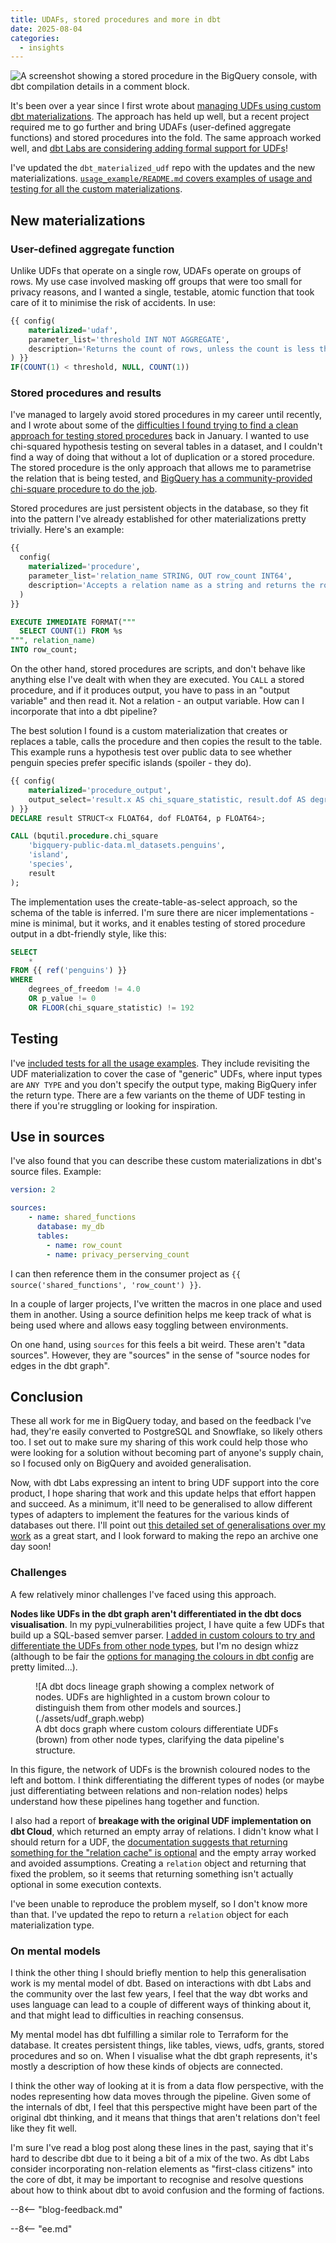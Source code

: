 ```yaml
---
title: UDAFs, stored procedures and more in dbt
date: 2025-08-04
categories:
  - insights
---
```


![A screenshot showing a stored procedure in the BigQuery console, with dbt compilation details in a comment block.](./assets/sp.webp)

It's been over a year since I first wrote about [managing UDFs using custom dbt materializations](../2024-02-19-udf-dbt-models/index.md). The approach has held up well, but a recent project required me to go further and bring UDAFs (user-defined aggregate functions) and stored procedures into the fold. The same approach worked well, and [dbt Labs are considering adding formal support for UDFs](https://github.com/dbt-labs/dbt-core/blob/main/docs/roadmap/2025-05-new-engine-same-language.md#out-of-the-box-support-for-udfs)!

<!-- more -->

I've updated the `dbt_materialized_udf` repo with the updates and the new materializations. [`usage_example/README.md` covers examples of usage and testing for all the custom materializations](https://github.com/brabster/dbt_materialized_udf/blob/main/usage_example/README.md).

## New materializations

### User-defined aggregate function

Unlike UDFs that operate on a single row, UDAFs operate on groups of rows. My use case involved masking off groups that were too small for privacy reasons, and I wanted a single, testable, atomic function that took care of it to minimise the risk of accidents. In use:

```sql
{{ config(
    materialized='udaf',
    parameter_list='threshold INT NOT AGGREGATE',
    description='Returns the count of rows, unless the count is less than threshold, when it returns NULL. NULL as threshold behaves as zero.'
) }}
IF(COUNT(1) < threshold, NULL, COUNT(1))
```

### Stored procedures and results

I've managed to largely avoid stored procedures in my career until recently, and I wrote about some of the [difficulties I found trying to find a clean approach for testing stored procedures](../2025-01-18-testing-stored-procedures/index.md) back in January. I wanted to use chi-squared hypothesis testing on several tables in a dataset, and I couldn't find a way of doing that without a lot of duplication or a stored procedure. The stored procedure is the only approach that allows me to parametrise the relation that is being tested, and [BigQuery has a community-provided chi-square procedure to do the job](https://github.com/GoogleCloudPlatform/bigquery-utils/blob/master/stored_procedures/README.md#chi_squaretable_name-string-independent_var-string-dependent_var-string-out-result-structx-float64-dof-float64-p-float64).

Stored procedures are just persistent objects in the database, so they fit into the pattern I've already established for other materializations pretty trivially. Here's an example:

```sql
{{
  config(
    materialized='procedure',
    parameter_list='relation_name STRING, OUT row_count INT64',
    description='Accepts a relation name as a string and returns the row count.'
  )
}}

EXECUTE IMMEDIATE FORMAT("""
  SELECT COUNT(1) FROM %s
""", relation_name)
INTO row_count;
```

On the other hand, stored procedures are scripts, and don't behave like anything else I've dealt with when they are executed. You `CALL` a stored procedure, and if it produces output, you have to pass in an "output variable" and then read it. Not a relation - an output variable. How can I incorporate that into a dbt pipeline?

The best solution I found is a custom materialization that creates or replaces a table, calls the procedure and then copies the result to the table. This example runs a hypothesis test over public data to see whether penguin species prefer specific islands (spoiler - they do).

```sql
{{ config(
    materialized='procedure_output',
    output_select='result.x AS chi_square_statistic, result.dof AS degrees_of_freedom, result.p AS p_value',
) }}
DECLARE result STRUCT<x FLOAT64, dof FLOAT64, p FLOAT64>;

CALL (bqutil.procedure.chi_square
    'bigquery-public-data.ml_datasets.penguins',
    'island',
    'species',
    result
);
```

The implementation uses the create-table-as-select approach, so the schema of the table is inferred. I'm sure there are nicer implementations - mine is minimal, but it works, and it enables testing of stored procedure output in a dbt-friendly style, like this:

```sql
SELECT
    *
FROM {{ ref('penguins') }}
WHERE
    degrees_of_freedom != 4.0
    OR p_value != 0
    OR FLOOR(chi_square_statistic) != 192
```

## Testing

I've [included tests for all the usage examples](https://github.com/brabster/dbt_materialized_udf/tree/main/usage_example/tests). They include revisiting the UDF materialization to cover the case of "generic" UDFs, where input types are `ANY TYPE` and you don't specify the output type, making BigQuery infer the return type. There are a few variants on the theme of UDF testing in there if you're struggling or looking for inspiration.

## Use in sources

I've also found that you can describe these custom materializations in dbt's source files. Example:

```yaml
version: 2

sources:
    - name: shared_functions
      database: my_db
      tables:
        - name: row_count
        - name: privacy_perserving_count
```

I can then reference them in the consumer project as `{{ source('shared_functions', 'row_count') }}`.

In a couple of larger projects, I've written the macros in one place and used them in another. Using a source definition helps me keep track of what is being used where and allows easy toggling between environments.

On one hand, using `sources` for this feels a bit weird. These aren't "data sources". However, they are "sources" in the sense of "source nodes for edges in the dbt graph".

## Conclusion

These all work for me in BigQuery today, and based on the feedback I've had, they're easily converted to PostgreSQL and Snowflake, so likely others too. I set out to make sure my sharing of this work could help those who were looking for a solution without becoming part of anyone's supply chain, so I focused only on BigQuery and avoided generalisation.

Now, with dbt Labs expressing an intent to bring UDF support into the core product, I hope sharing that work and this update helps that effort happen and succeed. As a minimum, it'll need to be generalised to allow different types of adapters to implement the features for the various kinds of databases out there. I'll point out [this detailed set of generalisations over my work](https://github.com/dbt-labs/dbt-core/discussions/10395#discussioncomment-13967906) as a great start, and I look forward to making the repo an archive one day soon!

### Challenges

A few relatively minor challenges I've faced using this approach.

**Nodes like UDFs in the dbt graph aren't differentiated in the dbt docs visualisation**. In my pypi_vulnerabilities project, I have quite a few UDFs that build up a SQL-based semver parser. [I added in custom colours to try and differentiate the UDFs from other node types](https://brabster.github.io/pypi_vulnerabilities/#!/overview?g_v=1), but I'm no design whizz (although to be fair the [options for managing the colours in dbt config](https://docs.getdbt.com/reference/resource-configs/docs#custom-node-colors) are pretty limited...).

<figure markdown="span">
 ![A dbt docs lineage graph showing a complex network of nodes. UDFs are highlighted in a custom brown colour to distinguish them from other models and sources.](./assets/udf_graph.webp)
 <figcaption>A dbt docs graph where custom colours differentiate UDFs (brown) from other node types, clarifying the data pipeline's structure.</figcaption>
</figure>

In this figure, the network of UDFs is the brownish coloured nodes to the left and bottom. I think differentiating the different types of nodes (or maybe just differentiating between relations and non-relation nodes) helps understand how these pipelines hang together and function.

I also had a report of **breakage with the original UDF implementation on dbt Cloud**, which returned an empty array of relations. I didn't know what I should return for a UDF, the [documentation suggests that returning something for the "relation cache" is optional](https://docs.getdbt.com/guides/create-new-materializations?step=2#update-the-relation-cache) and the empty array worked and avoided assumptions. Creating a `relation` object and returning that fixed the problem, so it seems that returning something isn't actually optional in some execution contexts.

I've been unable to reproduce the problem myself, so I don't know more than that. I've updated the repo to return a `relation` object for each materialization type.

### On mental models

I think the other thing I should briefly mention to help this generalisation work is my mental model of dbt. Based on interactions with dbt Labs and the community over the last few years, I feel that the way dbt works and uses language can lead to a couple of different ways of thinking about it, and that might lead to difficulties in reaching consensus.

My mental model has dbt fulfilling a similar role to Terraform for the database. It creates persistent things, like tables, views, udfs, grants, stored procedures and so on. When I visualise what the dbt graph represents, it's mostly a description of how these kinds of objects are connected.

I think the other way of looking at it is from a data flow perspective, with the nodes representing how data moves through the pipeline. Given some of the internals of dbt, I feel that this perspective might have been part of the original dbt thinking, and it means that things that aren't relations don't feel like they fit well.

I'm sure I've read a blog post along these lines in the past, saying that it's hard to describe dbt due to it being a bit of a mix of the two. As dbt Labs consider incorporating non-relation elements as "first-class citizens" into the core of dbt, it may be important to recognise and resolve questions about how to think about dbt to avoid confusion and the forming of factions.

--8<-- "blog-feedback.md"

--8<-- "ee.md"

